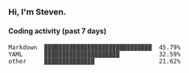 ### Hi, I'm Steven.

#### Coding activity (past 7 days)
```
Markdown  ▓▓▓▓▓▓▓▓▓▓▓▓▓▓▓▓▓▓▓▓▓▓▓▓▓▓▓▓▓▓  45.79%
YAML      ▓▓▓▓▓▓▓▓▓▓▓▓▓▓▓▓▓▓▓▓▓           32.59%
other     ▓▓▓▓▓▓▓▓▓▓▓▓▓▓                  21.62%
```
